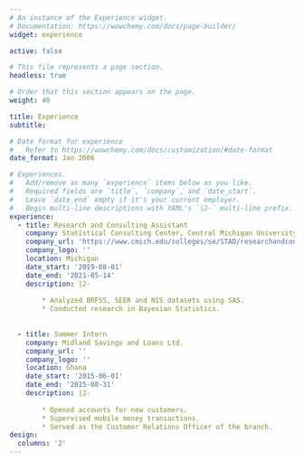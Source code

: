 ```yaml
---
# An instance of the Experience widget.
# Documentation: https://wowchemy.com/docs/page-builder/
widget: experience

active: false

# This file represents a page section.
headless: true

# Order that this section appears on the page.
weight: 40

title: Experience
subtitle:

# Date format for experience
#   Refer to https://wowchemy.com/docs/customization/#date-format
date_format: Jan 2006

# Experiences.
#   Add/remove as many `experience` items below as you like.
#   Required fields are `title`, `company`, and `date_start`.
#   Leave `date_end` empty if it's your current employer.
#   Begin multi-line descriptions with YAML's `|2-` multi-line prefix.
experience:
  - title: Research and Consulting Assistant
    company: Statistical Consulting Center, Central Michigan University
    company_url: 'https://www.cmich.edu/colleges/se/STAD/researchandconsulting/statisticalconsultingcenter/Pages/default.aspx'
    company_logo: ''
    location: Michigan
    date_start: '2019-08-01'
    date_end: '2021-05-14'
    description: |2-
         
        * Analyzed BRFSS, SEER and NIS datasets using SAS.
        * Conducted research in Bayesian Statistics.
        
        
  - title: Summer Intern
    company: Midland Savings and Loans Ltd.
    company_url: ''
    company_logo: ''
    location: Ghana
    date_start: '2015-06-01'
    date_end: '2015-08-31'
    description: |2-
    
        * Opened accounts for new customers.
        * Supervised mobile money transactions.
        * Served as the Customer Relations Officer of the branch. 
design:
  columns: '2'
---
```

